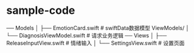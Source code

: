 # sample-code
── Models
│ ├── EmotionCard.swift # swiftData数据模型
 ViewModels/
│ └── DiagnosisViewModel.swift # 请求业务逻辑
── Views
│ ├── ReleaseInputView.swift # 情绪输入
│ └── SettingsView.swift # 设置页面


